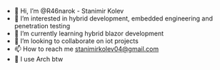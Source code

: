 - 👋 Hi, I’m @R46narok - Stanimir Kolev
- 👀 I’m interested in hybrid development, embedded engineering and penetration testing
- 🌱 I’m currently learning hybrid blazor development
- 💞️ I’m looking to collaborate on iot projects
- 📫 How to reach me stanimirkolev04@gmail.com
- 🐧 I use Arch btw

<!---
R46narok/R46narok is a ✨ special ✨ repository because its `README.md` (this file) appears on your GitHub profile.
You can click the Preview link to take a look at your changes.
--->
